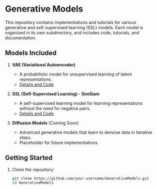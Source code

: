 # Generative Models

This repository contains implementations and tutorials for various generative and self-supervised learning (SSL) models. Each model is organized in its own subdirectory, and includes code, tutorials, and documentation.

## Models Included

1. **VAE (Variational Autoencoder)**  
   - A probabilistic model for unsupervised learning of latent representations.
   - [Details and Code](./VAE/README.md)

2. **SSL (Self-Supervised Learning) - SimSiam**  
   - A self-supervised learning model for learning representations without the need for negative pairs.  
   - [Details and Code](./SSL/README.md)

3. **Diffusion Models** (Coming Soon)  
   - Advanced generative models that learn to denoise data in iterative steps.  
   - Placeholder for future implementations.

## Getting Started

1. Clone the repository:
   ```bash
   git clone https://github.com/your-username/GenerativeModels.git
   cd GenerativeModels
